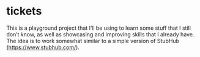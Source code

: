 # tickets

This is a playground project that I’ll be using to learn some stuff that I still don’t know, as well as showcasing and improving skills that I already have. The idea is to work somewhat similar to a simple version of StubHub (https://www.stubhub.com/).